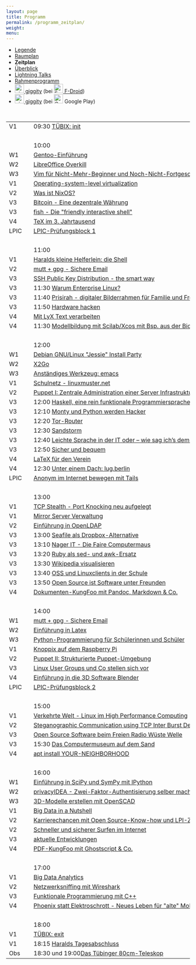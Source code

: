 ```yaml
---
layout: page
title: Programm
permalink: /programm_zeitplan/
weight:
menu:
---
```


* <a href="../programm_legende">Legende</a>&nbsp;&nbsp;&nbsp;&nbsp;
* <a href="../programm_raumplan/">Raumplan</a>&nbsp;&nbsp;&nbsp;&nbsp;
* <span style="font-weight: bold;">Zeitplan&nbsp;&nbsp;&nbsp;&nbsp;</span>
* <a href="../programm_ueberblick">Überblick</a>&nbsp;&nbsp;&nbsp;&nbsp;
* <a href="../programm_lightning_talks">Lightning Talks</a>&nbsp;&nbsp;&nbsp;&nbsp;
* <a href="../programm_rahmen">Rahmenprogramm</a>
* <a href="https://f-droid.org/repository/browse/?fdid=net.gaast.giggity" target="_blank"><img height="25" src="../images/giggity.png" alt="giggity-Logo" title="giggity-Logo" />&nbsp;giggity</a> (bei
<a href="https://f-droid.org/" target="_blank"><img height="25" src="../images/fdroid.png" alt="F-Droid-Logo" title="F-Droid-Logo" />&nbsp;F-Droid</a>)
* <a href="https://play.google.com/store/apps/details?id=net.gaast.giggity" target="_blank"><img height="25" src="../images/giggity.png" alt="giggity-Logo" title="giggity-Logo" />&nbsp;giggity</a> (bei
<img height="25" src="../images/googleplay.png" alt="Google-Play-Logo" title="Google-Play-Logo" />&nbsp;Google Play)

<br/>

<table>
<tr><td>V1</td><td><a class="talk2"></a></td><td>09:30 <a href="../programm/tuebix-init">TÜBIX: init</a></td><td>TÜBIX&nbsp;Orga-Team</td></tr>
<tr><td>&nbsp;</td></tr>
<tr><td></td><td></td><td>10:00</td></tr>
<tr><td>W1</td><td><a class="work"></a></td><td><a href="../programm/schmidt_stockmayer-gentoo">Gentoo-Einführung</a></td><td>Mark&nbsp;Schmidt,&nbsp;Andreas&nbsp;Stockmayer</td></tr>
<tr><td>W2</td><td><a class="work"></a></td><td><a href="../programm/krug-libreoffice">LibreOffice&nbsp;Overkill</a></td><td>Stefan&nbsp;Krug</td></tr>
<tr><td>W3</td><td><a class="work"></a></td><td><a href="../programm/zimmer-vim">Vim&nbsp;für&nbsp;Nicht-Mehr-Beginner&nbsp;und&nbsp;Noch-Nicht-Fortgeschrittene</a></td><td>Toni&nbsp;Zimmer</td></tr>
<tr><td>V1</td><td><a class="talk"></a></td><td><a href="../programm/brauner-lxc">Operating-system-level&nbsp;virtualization</a></td><td>Christian&nbsp;Brauner</td></tr>
<tr><td>V2</td><td><a class="talk"></a></td><td><a href="../programm/seitz-nixos">Was&nbsp;ist&nbsp;NixOS?</a></td><td>Paul&nbsp;Seitz</td></tr>
<tr><td>V3</td><td><a class="talk"></a></td><td><a href="../programm/uebele-bitcoin">Bitcoin&nbsp;-&nbsp;Eine&nbsp;dezentrale&nbsp;Währung</a></td><td>Peter&nbsp;Uebele</td></tr>
<tr><td>V3</td><td><a class="talk"></a></td><td><a href="../programm/weissensel-fish">fish&nbsp;-&nbsp;Die&nbsp;"friendly&nbsp;interactive&nbsp;shell"</a></td><td>Jonas&nbsp;Weissensel</td></tr>
<tr><td>V4</td><td><a class="talk"></a></td><td><a href="../programm/schroeder-tex">TeX&nbsp;im&nbsp;3.&nbsp;Jahrtausend</a></td><td>Martin&nbsp;Schröder</td></tr>
<tr><td>LPIC</td><td></td><td><a href="../lpic">LPIC-Prüfungsblock&nbsp;1</a></td><td>Klaus Behrla</td></tr>
<tr><td>&nbsp;</td></tr>
<tr><td></td><td></td><td>11:00</td></tr>
<tr><td>V1</td><td><a class="talk"></a></td><td><a href="../programm/koenig-bash">Haralds&nbsp;kleine&nbsp;Helferlein:&nbsp;die&nbsp;Shell</a></td><td>Harald&nbsp;König</td></tr>
<tr><td>V2</td><td><a class="talk"></a></td><td><a href="../programm/guckes-muttgpg1">mutt&nbsp;+&nbsp;gpg&nbsp;-&nbsp;Sichere&nbsp;Email</a></td><td>Sven&nbsp;Guckes</td></tr>
<tr><td>V3</td><td><a class="talk"></a></td><td><a href="../programm/genannt-sshkey_distribution">SSH&nbsp;Public&nbsp;Key&nbsp;Distribution&nbsp;-&nbsp;the&nbsp;smart&nbsp;way</a></td><td>Jonas&nbsp;Genannt</td></tr>
<tr><td>V3</td><td><a class="light"></a></td><td>11:30 <a href="../programm/rosendahl-warum_enterprise">Warum&nbsp;Enterprise&nbsp;Linux?</a></td><td>Frank&nbsp;Rosendahl</td></tr>
<tr><td>V3</td><td><a class="light"></a></td><td>11:40 <a href="../programm/thiele-prisirah">Prisirah&nbsp;-&nbsp;digitaler&nbsp;Bilderrahmen&nbsp;für&nbsp;Familie&nbsp;und&nbsp;Freunde</a></td><td>Jens&nbsp;Thiele</td></tr>
<tr><td>V3</td><td><a class="light"></a></td><td>11:50 <a href="../programm/siegl-hardwarehacks">Hardware&nbsp;hacken</a></td><td>Marcus&nbsp;Siegl</td></tr>
<tr><td>V4</td><td><a class="talk"></a></td><td><a href="../programm/engelmann-lyx">Mit&nbsp;LyX&nbsp;Text&nbsp;verarbeiten</a></td><td>Wolfgang&nbsp;Engelmann</td></tr>
<tr><td>V4</td><td><a class="talk"></a></td><td>11:30&nbsp;<a href="../programm/witte-scilab_xcos">Modellbildung&nbsp;mit&nbsp;Scilab/Xcos&nbsp;mit&nbsp;Bsp.&nbsp;aus&nbsp;der&nbsp;Biorhythmik</a></td><td>Karl-Heinz&nbsp;Witte</td></tr>
<tr><td>&nbsp;</td></tr>
<tr><td></td><td></td><td>12:00</td></tr>
<tr><td>W1</td><td><a class="work"></a></td><td><a href="../programm/mundt_nachbauer-jessie_party">Debian&nbsp;GNU/Linux&nbsp;"Jessie"&nbsp;Install&nbsp;Party</a></td><td>Andreas&nbsp;Mundt,&nbsp;Florian&nbsp;Nachbauer</td></tr>
<tr><td>W2</td><td><a class="work"></a></td><td><a href="../programm/graesing-x2go">X2Go</a></td><td>Heinz Graesing</td></tr>
<tr><td>W3</td><td><a class="work"></a></td><td><a href="../programm/waelde-emacs">Anständiges&nbsp;Werkzeug:&nbsp;emacs</a></td><td>Erich&nbsp;Wälde</td></tr>
<tr><td>V1</td><td><a class="talk"></a></td><td><a href="../programm/schiebel-linuxmuster">Schulnetz&nbsp;-&nbsp;linuxmuster.net</a></td><td>Frank&nbsp;Schiebel</td></tr>
<tr><td>V2</td><td><a class="talk"></a></td><td><a href="../programm/kockler-puppet1">Puppet&nbsp;I:&nbsp;Zentrale&nbsp;Administration&nbsp;einer&nbsp;Server&nbsp;Infrastruktur</a></td><td>Torsten&nbsp;Kockler</td></tr>
<tr><td>V3</td><td><a class="light"></a></td><td>12:00 <a href="../programm/blechschmidt-haskell">Haskell,&nbsp;eine&nbsp;rein&nbsp;funktionale&nbsp;Programmiersprache</a></td><td>Ingo&nbsp;Blechschmidt</td></tr>
<tr><td>V3</td><td><a class="light"></a></td><td>12:10 <a href="../programm/willbold-python_kinder_buch">Monty&nbsp;und&nbsp;Python&nbsp;werden&nbsp;Hacker</a></td><td>Carina&nbsp;Willbold</td></tr>
<tr><td>V3</td><td><a class="light"></a></td><td>12:20 <a href="../programm/stadelmeier_wannenmacher-tor_router">Tor-Router</a></td><td>Andreas&nbsp;Stadelmeier,&nbsp;Fabian&nbsp;Wannenmacher</td></tr>
<tr><td>V3</td><td><a class="light"></a></td><td>12:30 <a href="../programm/blechschmidt-sandstorm">Sandstorm</a></td><td>Ingo&nbsp;Blechschmidt</td></tr>
<tr><td>V3</td><td><a class="light"></a></td><td>12:40 <a href="../programm/helmle-einfache_sprache">Leichte&nbsp;Sprache&nbsp;in&nbsp;der&nbsp;IT&nbsp;oder&nbsp;–&nbsp;wie&nbsp;sag&nbsp;ich’s&nbsp;dem&nbsp;User?</a></td><td>Krishna-Sara&nbsp;Helmle</td></tr>
<tr><td>V3</td><td><a class="light"></a></td><td>12:50 <a href="../programm/koelbel-desktop_auth">Sicher&nbsp;und&nbsp;bequem</a></td><td>Cornelius&nbsp;Kölbel</td></tr>
<tr><td>V4</td><td><a class="talk"></a></td><td><a href="../programm/imme-latex_verein">LaTeX&nbsp;für&nbsp;den&nbsp;Verein</a></td><td>Roland&nbsp;Imme</td></tr>
<tr><td>V4</td><td><a class="talk"></a></td><td>12:30 <a href="../programm/hofmann-lug_berlin">Unter&nbsp;einem&nbsp;Dach:&nbsp;lug.berlin</a></td><td>Frank&nbsp;Hofmann</td></tr>
<tr><td>LPIC</td><td><a class="talk"></a></td><td><a href="../programm/koelbel-tails">Anonym&nbsp;im&nbsp;Internet&nbsp;bewegen&nbsp;mit&nbsp;Tails</a></td><td>Cornelius&nbsp;Kölbel</td></tr>
<tr><td>&nbsp;</td></tr>
<tr><td></td><td></td><td>13:00</td></tr>
<tr><td>V1</td><td><a class="talk"></a></td><td><a href="../programm/seidel-tcp_stealth">TCP&nbsp;Stealth&nbsp;-&nbsp;Port&nbsp;Knocking&nbsp;neu&nbsp;aufgelegt</a></td><td>Dr.&nbsp;Udo&nbsp;Seidel</td></tr>
<tr><td>V1</td><td><a class="talk"></a></td><td><a href="../programm/reber-mirrorserver">Mirror&nbsp;Server&nbsp;Verwaltung</a></td><td>Adrian&nbsp;Reber</td></tr>
<tr><td>V2</td><td><a class="talk"></a></td><td><a href="../programm/gietz-openldap">Einführung&nbsp;in&nbsp;OpenLDAP</a></td><td>Peter&nbsp;Gietz</td></tr>
<tr><td>V3</td><td><a class="light"></a></td><td>13:00 <a href="../programm/giesen-seafile">Seafile&nbsp;als&nbsp;Dropbox-Alternative</a></td><td>Gregor&nbsp;Giesen</td></tr>
<tr><td>V3</td><td><a class="light"></a></td><td>13:10 <a href="../programm/widmayer-nagerit">Nager&nbsp;IT&nbsp;-&nbsp;Die&nbsp;Faire&nbsp;Computermaus</a></td><td>Karin&nbsp;Widmayer</td></tr>
<tr><td>V3</td><td><a class="light"></a></td><td>13:20 <a href="../programm/franke-ruby">Ruby&nbsp;als&nbsp;sed-&nbsp;und&nbsp;awk-Ersatz</a></td><td>Knut&nbsp;Franke</td></tr>
<tr><td>V3</td><td><a class="light"></a></td><td>13:30 <a href="../programm/humm-wikipedia">Wikipedia&nbsp;visualisieren</a></td><td>Justin&nbsp;Humm</td></tr>
<tr><td>V3</td><td><a class="light"></a></td><td>13:40 <a href="../programm/schiebel-oss_schule">OSS&nbsp;und&nbsp;Linuxclients&nbsp;in&nbsp;der&nbsp;Schule</a></td><td>Frank&nbsp;Schiebel</td></tr>
<tr><td>V3</td><td><a class="light"></a></td><td>13:50 <a href="../programm/george-software_unter_freunden">Open&nbsp;Source&nbsp;ist&nbsp;Software&nbsp;unter&nbsp;Freunden</a></td><td>Dominik&nbsp;George</td></tr>
<tr><td>V4</td><td><a class="talk"></a></td><td><a href="../programm/pfeifle-pandoc">Dokumenten-KungFoo&nbsp;mit&nbsp;Pandoc,&nbsp;Markdown&nbsp;&&nbsp;Co.</a></td><td>Kurt&nbsp;Pfeifle</td></tr>
<tr><td>&nbsp;</td></tr>
<tr><td></td><td></td><td>14:00</td></tr>
<tr><td>W1</td><td><a class="work"></a></td><td><a href="../programm/guckes-muttgpg2">mutt&nbsp;+&nbsp;gpg&nbsp;-&nbsp;Sichere&nbsp;Email</a></td><td>Sven&nbsp;Guckes</td></tr>
<tr><td>W2</td><td><a class="work"></a></td><td><a href="../programm/nagel-latex">Einführung&nbsp;in&nbsp;Latex</a></td><td>Thorsten&nbsp;Nagel</td></tr>
<tr><td>W3</td><td><a class="work"></a></td><td><a href="../programm/blechschmidt-python_schueler">Python-Programmierung&nbsp;für&nbsp;Schülerinnen&nbsp;und&nbsp;Schüler</a></td><td>Ingo&nbsp;Blechschmidt</td></tr>
<tr><td>V1</td><td><a class="talk"></a></td><td><a href="../programm/knopper-knoppix_raspi">Knoppix&nbsp;auf&nbsp;dem&nbsp;Raspberry&nbsp;Pi</a></td><td>Prof.&nbsp;Dipl.-Ing.&nbsp;Klaus&nbsp;Knopper</td></tr>
<tr><td>V2</td><td><a class="talk"></a></td><td><a href="../programm/kockler-puppet2">Puppet&nbsp;II:&nbsp;Strukturierte&nbsp;Puppet-Umgebung</a></td><td>Torsten&nbsp;Kockler</td></tr>
<tr><td>V3</td><td><a class="light"></a></td><td><a href="../programm/lugs-kurzvorstellungen">Linux&nbsp;User&nbsp;Groups&nbsp;und&nbsp;Co&nbsp;stellen&nbsp;sich&nbsp;vor</a></td><td>Linux User Groups und Co</td></tr>
<tr><td>V4</td><td><a class="talk"></a></td><td><a href="../programm/dinges-blender">Einführung&nbsp;in&nbsp;die&nbsp;3D&nbsp;Software&nbsp;Blender</a></td><td>Thomas&nbsp;Dinges</td></tr>
<tr><td>LPIC</td><td></td><td><a href="../lpic">LPIC-Prüfungsblock&nbsp;2</a></td><td>Klaus Behrla</td></tr>
<tr><td>&nbsp;</td></tr>
<tr><td></td><td></td><td>15:00</td></tr>
<tr><td>V1</td><td><a class="talk"></a></td><td><a href="../programm/gantikow-verkehrte_welt">Verkehrte&nbsp;Welt&nbsp;-&nbsp;Linux&nbsp;im&nbsp;High&nbsp;Performance&nbsp;Computing</a></td><td>Holger&nbsp;Gantikow</td></tr>
<tr><td>V2</td><td><a class="talk"></a></td><td><a href="../programm/kemmer-network_steganography">Steganographic&nbsp;Communication&nbsp;using&nbsp;TCP&nbsp;Inter&nbsp;Burst&nbsp;Delays</a></td><td>Florian&nbsp;Kemmer</td></tr>
<tr><td>V3</td><td><a class="talk"></a></td><td><a href="../programm/kuestner_strohmaier-wueste_welle">Open&nbsp;Source&nbsp;Software&nbsp;beim&nbsp;Freien&nbsp;Radio&nbsp;Wüste&nbsp;Welle</a></td><td>Andreas&nbsp;Küstner,&nbsp;Friedrich&nbsp;Strohmaier</td></tr>
<tr><td>V3</td><td><a class="talk"></a></td><td>15:30 <a href="../programm/klaeren-computermuseum">Das&nbsp;Computermuseum&nbsp;auf&nbsp;dem&nbsp;Sand</a></td><td>Prof.&nbsp;Dr.&nbsp;Herbert&nbsp;Klaeren</td></tr>
<tr><td>V4</td><td><a class="talk"></a></td><td><a href="../programm/mundt-apt_install">apt&nbsp;install&nbsp;YOUR-NEIGHBORHOOD</a></td><td>Andreas&nbsp;B.&nbsp;Mundt</td></tr>
<tr><td>&nbsp;</td></tr>
<tr><td></td><td></td><td>16:00</td></tr>
<tr><td>W1</td><td><a class="work"></a></td><td><a href="../programm/hrenka-python">Einführung&nbsp;in&nbsp;SciPy&nbsp;und&nbsp;SymPy&nbsp;mit&nbsp;IPython</a></td><td>Peter&nbsp;Hrenka</td></tr>
<tr><td>W2</td><td><a class="work"></a></td><td><a href="../programm/koelbel-privacyidea">privacyIDEA&nbsp;-&nbsp;Zwei-Faktor-Authentisierung&nbsp;selber&nbsp;machen</a></td><td>Cornelius&nbsp;Kölbel</td></tr>
<tr><td>W3</td><td><a class="work"></a></td><td><a href="../programm/knopper-openscad">3D-Modelle&nbsp;erstellen&nbsp;mit&nbsp;OpenSCAD</a></td><td>Prof.&nbsp;Dipl.-Ing.&nbsp;Klaus&nbsp;Knopper</td></tr>
<tr><td>V1</td><td><a class="talk"></a></td><td><a href="../programm/flebbe-bigdata1">Big&nbsp;Data&nbsp;in&nbsp;a&nbsp;Nutshell</a></td><td>Olaf&nbsp;Flebbe</td></tr>
<tr><td>V2</td><td><a class="talk"></a></td><td><a href="../programm/behrla-lpic">Karrierechancen&nbsp;mit&nbsp;Open&nbsp;Source-Know-how&nbsp;und&nbsp;LPI-Zertifikat</a></td><td>Klaus&nbsp;Behrla</td></tr>
<tr><td>V2</td><td><a class="talk"></a></td><td><a href="../programm/hofmann-surfen">Schneller&nbsp;und&nbsp;sicherer&nbsp;Surfen&nbsp;im&nbsp;Internet</a></td><td>Frank&nbsp;Hofmann</td></tr>
<tr><td>V3</td><td><a class="talk"></a></td><td><a href="../programm/schiele-aktuelles">aktuelle&nbsp;Entwicklungen</a></td><td>Joachim&nbsp;Schiele</td></tr>
<tr><td>V4</td><td><a class="talk"></a></td><td><a href="../programm/pfeifle-pdfkungfoo">PDF-KungFoo&nbsp;mit&nbsp;Ghostscript&nbsp;&&nbsp;Co.</a></td><td>Kurt&nbsp;Pfeifle</td></tr>
<tr><td>&nbsp;</td></tr>
<tr><td></td><td></td><td>17:00</td></tr>
<tr><td>V1</td><td><a class="talk"></a></td><td><a href="../programm/goetz-bigdata2">Big&nbsp;Data&nbsp;Analytics</a></td><td>Thomas&nbsp;Götz</td></tr>
<tr><td>V2</td><td><a class="talk"></a></td><td><a href="../programm/blechschmidt-wireshark">Netzwerksniffing&nbsp;mit&nbsp;Wireshark</a></td><td>Ingo&nbsp;Blechschmidt</td></tr>
<tr><td>V3</td><td><a class="talk"></a></td><td><a href="../programm/grimm-cpp_funktional">Funktionale&nbsp;Programmierung&nbsp;mit&nbsp;C++</a></td><td>Rainer&nbsp;Grimm</td></tr>
<tr><td>V4</td><td><a class="talk"></a></td><td><a href="../programm/gantikow-elektroschrott">Phoenix&nbsp;statt&nbsp;Elektroschrott&nbsp;-&nbsp;Neues&nbsp;Leben&nbsp;für&nbsp;"alte"&nbsp;Mobilgeräte</a></td><td>Holger&nbsp;Gantikow</td></tr>
<tr><td>&nbsp;</td></tr>
<tr><td></td><td></td><td>18:00</td></tr>
<tr><td>V1</td><td><a class="talk2"></a></td><td><a href="../programm/tuebix-exit">TÜBIX: exit</a></td><td>TÜBIX&nbsp;Orga-Team</td></tr>
<tr><td>V1</td><td><a class="talk"></a></td><td>18:15 <a href="../programm/koenig-tagesabschluss">Haralds&nbsp;Tagesabschluss</a></td><td>Harald&nbsp;König</td></tr>
<tr><td>Obs</td><td><a class="talk"></a></td><td>18:30 und 19:00<a href="../programm/gottschall-teleskop">Das&nbsp;Tübinger&nbsp;80cm-Teleskop</a></td><td>Ruth&nbsp;Gottschall,&nbsp;Daniel&nbsp;Gottschall</td></tr>
</table>
